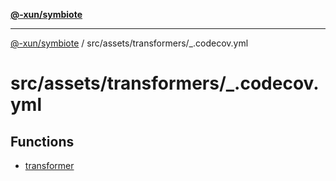 [**@-xun/symbiote**](../../../../README.md)

***

[@-xun/symbiote](../../../../README.md) / src/assets/transformers/\_.codecov.yml

# src/assets/transformers/\_.codecov.yml

## Functions

- [transformer](functions/transformer.md)
